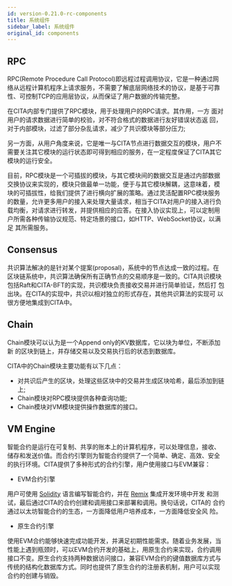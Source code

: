 ```yaml
---
id: version-0.21.0-rc-components
title: 系统组件
sidebar_label: 系统组件
original_id: components
---
```


## RPC

RPC(Remote Procedure Call Protocol)即远程过程调用协议，它是一种通过网
络从远程计算机程序上请求服务，不需要了解底层网络技术的协议，是基于可靠
性、可控制TCP的应用层协议，从而保证了用户数据的传输完整。

在CITA内部专门提供了RPC模块，用于处理用户的RPC请求。其作用，一方
面对用户的请求数据进行简单的校验，对不符合格式的数据进行友好错误状态返
回，对于内部模块，过滤了部分杂乱请求，减少了共识模块等部分压力;

另一方面，从用户角度来说，它是唯一与CITA节点进行数据交互的模块，用户不
需要关注其它模块的运行状态即可得到相应的服务，在一定程度保证了CITA其它
模块的运行安全。

目前，RPC模块是一个可插拔的模块，与其它模块间的数据交互是通过内部数据
交换协议来实现的，模块只做最单一功能，便于与其它模块解耦，这意味着，模
块的可插拔性，给我们提供了进行横向扩展的策略。通过灵活配置RPC模块服务
的数量，允许更多用户的接入来处理大量请求，相当于CITA对用户的接入进行负
载均衡，对请求进行转发，并提供相应的应答。在接入协议实现上，可以定制用
户所需各种传输协议规范、特定场景的接口，如HTTP、ＷebSocket协议，以满足
其所需服务。

## Consensus

共识算法解决的是针对某个提案(proposal)，系统中的节点达成一致的过程。在
区块链系统中，共识算法确保所有正确节点的交易顺序是一致的。CITA共识模块
包括Raft和CITA-BFT的实现，共识模块负责接收交易并进行简单验证，然后打
包出块。在CITA的实现中，共识以相对独立的形式存在，其他共识算法的实现可
以很方便地集成到CITA中。

## Chain

Chain模块可以认为是一个Append only的KV数据库，它以块为单位，不断添加新
的区块到链上，并存储交易以及交易执行后的状态到数据库。

CITA中的Chain模块主要功能有以下几点：

* 对共识后产生的区块，处理这些区块中的交易并生成区块哈希，最后添加到链上;
* Chain模块对RPC模块提供各种查询功能;
* Chain模块对VM模块提供操作数据库的接口。

## VM Engine

智能合约是运行在可复制、共享的账本上的计算机程序，可以处理信息，接收、
储存和发送价值。而合约引擎则为智能合约提供了一个简单、确定、高效、安全
的执行环境。CITA提供了多种形式的合约引擎，用户使用接口与EVM兼容：

* EVM合约引擎

用户可使用 [Solidity](https://solidity.readthedocs.io/en/latest/introduction-to-smart-contracts.html) 语言编写智能合约，并在 [Remix](http://remix.ethereum.org) 集成开发环境中开发
和测试，最后通过CITA的合约创建和调用接口来部署和调用。换句话说，CITA的
合约通过以太坊智能合约的生态，一方面降低用户培养成本，一方面降低安全风
险。

* 原生合约引擎

使用EVM合约能够快速完成功能开发，并满足初期性能需求。随着业务发展，当
性能上遇到瓶颈时，可以EVM合约开发的基础上，用原生合约来实现，合约调用
接口不变。原生合约支持两种数据访问接口，兼容EVM合约的键值数据库方式与
传统的结构化数据库方式。同时也提供了原生合约的注册表机制，用户可以实现
合约的创建与销毁。
